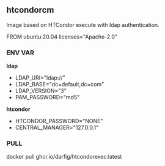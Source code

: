 ## htcondorcm

Image based on HTCondor execute with ldap authentication.

FROM ubuntu:20.04
licenses="Apache-2.0"

### ENV VAR

**ldap**
- LDAP_URI="ldap://"
- LDAP_BASE="dc=default,dc=com"
- LDAP_VERSION="3"
- PAM_PASSWORD="md5"

**htcondor**
- HTCONDOR_PASSWORD="NONE"
- CENTRAL_MANAGER="127.0.0.1"

### PULL

docker pull ghcr.io/darfig/htcondorexec:latest

